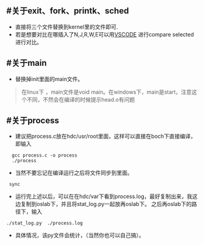 #关于exit、fork、printk、sched
------
 + 直接将三个文件替换到kernel里的文件即可.
 + 若是想要对比在哪插入了N,J,R,W,E可以用[VSCODE](https://code.visualstudio.com) 进行compare selected进行对比。


#关于main
  -------------------
  + 替换掉init里面的main文件。
>   在linux下 ，main文件是void main。在windows下，main是start，注意这个不同，不然会在编译的时候提示head.o有问题


#关于process
  -------------
  + 建议把process.c放在hdc/usr/root里面，这样可以直接在boch下直接编译，即输入
  ```
    gcc process.c -o process
    ./process
  ```

  + 当然不要忘记在编译运行之后将文件同步到里面。
   ```
    sync
   ```
  + 运行完上述以后，可以在在hdc/var下看到process.log，最好复制出来，我这边复制到oslab下，并且将stat_log.py一起放再oslab下。
       之后再oslab下的路径下，输入  
   ```
   ./stat_log.py  ./process.log
   ```
   + 具体情况，该py文件会统计，（当然你也可以自己搞）。
    

    
